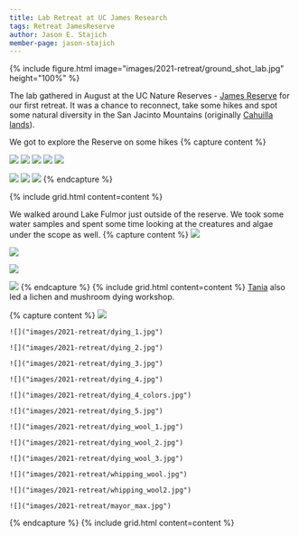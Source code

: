 ```yaml
---
title: Lab Retreat at UC James Research
tags: Retreat JamesReserve
author: Jason E. Stajich
member-page: jason-stajich
---
```


{%
  include figure.html
  image="images/2021-retreat/ground_shot_lab.jpg"
  height="100%"
%}

The lab gathered in August at the UC Nature Reserves - [James Reserve](https://james.ucnrs.org/) for our first retreat. It was a chance to reconnect, take some hikes and spot some natural diversity in the San Jacinto Mountains (originally [Cahuilla lands](https://en.wikipedia.org/wiki/Cahuilla)).

We got to explore the Reserve on some hikes
{% capture content %}

  ![]("images/2021-retreat/conquored_hike_2.jpg")
  ![]("images/2021-retreat/lab_hike_1.jpg")
  ![]("images/2021-retreat/solar_panels_JamesReserve.jpg")
  ![]("images/2021-retreat/how_many_holes.jpg")
  ![]("images/2021-retreat/how_many_holes_2.jpg")

  ![]("images/2021-retreat/mountain_views_1.jpg")
  ![]("images/2021-retreat/mountain_views_2.jpg")
  ![]("images/2021-retreat/stajichlab_1.jpg")
{% endcapture %}

{% include grid.html content=content %}

We walked around Lake Fulmor just outside of the reserve. We took some water samples and spent some time looking at the creatures and algae under the scope as well.
{% capture content %}
  ![]("images/2021-retreat/lake_fulmor_1.jpg")

  ![]("images/2021-retreat/lake_fulmor_2.jpg")

  ![]("images/2021-retreat/environmental_microscopy_1.jpg")

  ![]("images/2021-retreat/environmental_microscopy_2.jpg")
{% endcapture %}
{% include grid.html content=content %}
[Tania](/members/tania-kurbessoian/) also led a lichen and mushroom dying workshop.

{% capture content %}
    ![]("images/2021-retreat/dyed_wool_colors.jpg")

    ![]("images/2021-retreat/dying_1.jpg")

    ![]("images/2021-retreat/dying_2.jpg")

    ![]("images/2021-retreat/dying_3.jpg")

    ![]("images/2021-retreat/dying_4.jpg")

    ![]("images/2021-retreat/dying_4_colors.jpg")

    ![]("images/2021-retreat/dying_5.jpg")

    ![]("images/2021-retreat/dying_wool_1.jpg")

    ![]("images/2021-retreat/dying_wool_2.jpg")

    ![]("images/2021-retreat/dying_wool_3.jpg")

    ![]("images/2021-retreat/whipping_wool.jpg")

    ![]("images/2021-retreat/whipping_wool2.jpg")

    ![]("images/2021-retreat/mayor_max.jpg")
{% endcapture %}
{% include grid.html content=content %}
